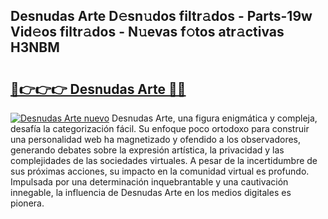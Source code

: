 ## Desnudas Arte D𝚎sn𝚞dos filtr𝚊dos - Parts-19w Vid𝚎os filtr𝚊dos - N𝚞evas f𝚘tos atr𝚊ctivas H3NBM

# <h2><a href="http://mbbshjb.tromn.icu/?c=Desnudas+Arte">🔗👉👉👉 Desnudas Arte 🔗🔗</a></h2>

[![Desnudas Arte nuevo](https://i.imgur.com/pEAQMta.gif)](http://mbbshjb.tromn.icu/?c=Desnudas+Arte)
Desnudas Arte, una figura enigmática y compleja, desafía la categorización fácil. Su enfoque poco ortodoxo para construir una personalidad web ha magnetizado y ofendido a los observadores, generando debates sobre la expresión artística, la privacidad y las complejidades de las sociedades virtuales. A pesar de la incertidumbre de sus próximas acciones, su impacto en la comunidad virtual es profundo. Impulsada por una determinación inquebrantable y una cautivación innegable, la influencia de Desnudas Arte en los medios digitales es pionera.
